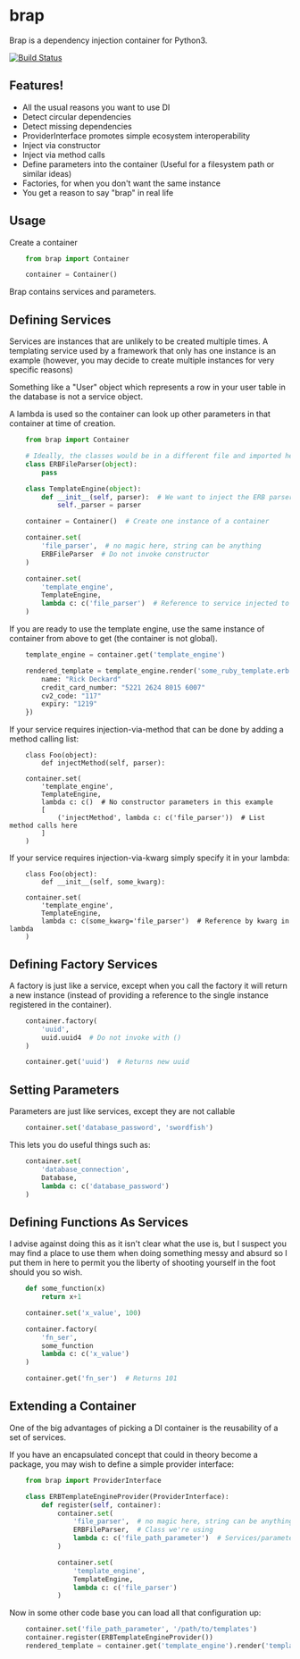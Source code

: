 # brap

Brap is a dependency injection container for Python3.


[![Build Status](https://travis-ci.org/Incognito/brap.svg?branch=master)](https://travis-ci.org/Incognito/brap)


## Features!

* All the usual reasons you want to use DI
* Detect circular dependencies
* Detect missing dependencies
* ProviderInterface promotes simple ecosystem interoperability
* Inject via constructor
* Inject via method calls
* Define parameters into the container (Useful for a filesystem path or similar ideas)
* Factories, for when you don't want the same instance
* You get a reason to say "brap" in real life

## Usage

Create a container

```python
    from brap import Container

    container = Container()
```

Brap contains services and parameters.


## Defining Services

Services are instances that are unlikely to be created multiple times. A
templating service used by a framework that only has one instance is an example
(however, you may decide to create multiple instances for very specific reasons)

Something like a "User" object which represents a row in your user table in the
database is not a service object.

A lambda is used so the container can look up other parameters in that container
at time of creation.


```python
    from brap import Container

    # Ideally, the classes would be in a different file and imported here
    class ERBFileParser(object):
        pass

    class TemplateEngine(object):
        def __init__(self, parser):  # We want to inject the ERB parser here
            self._parser = parser

    container = Container()  # Create one instance of a container

    container.set(
        'file_parser',  # no magic here, string can be anything
        ERBFileParser  # Do not invoke constructor
    )

    container.set(
        'template_engine',
        TemplateEngine,
        lambda c: c('file_parser')  # Reference to service injected to TemplateEngine
    )
```

If you are ready to use the template engine, use the same instance of container
from above to get (the container is not global).


```python
    template_engine = container.get('template_engine')

    rendered_template = template_engine.render('some_ruby_template.erb', {
        name: "Rick Deckard"
        credit_card_number: "5221 2624 8015 6007"
        cv2_code: "117"
        expiry: "1219"
    })
```

If your service requires injection-via-method that can be done by adding a method calling list:

```
    class Foo(object):
        def injectMethod(self, parser):

    container.set(
        'template_engine',
        TemplateEngine,
        lambda c: c()  # No constructor parameters in this example
        [
            ('injectMethod', lambda c: c('file_parser'))  # List method calls here
        ]
    )
```

If your service requires injection-via-kwarg simply specify it in your lambda:

```
    class Foo(object):
        def __init__(self, some_kwarg):

    container.set(
        'template_engine',
        TemplateEngine,
        lambda c: c(some_kwarg='file_parser')  # Reference by kwarg in lambda
    )
```

## Defining Factory Services

A factory is just like a service, except when you call the factory it will
return a new instance (instead of providing a reference to the single instance
registered in the container).


```python
    container.factory(
        'uuid',
        uuid.uuid4  # Do not invoke with ()
    )

    container.get('uuid')  # Returns new uuid
```


## Setting Parameters

Parameters are just like services, except they are not callable


```python
    container.set('database_password', 'swordfish')
```


This lets you do useful things such as:


```python
    container.set(
        'database_connection',
        Database,
        lambda c: c('database_password')
    )
```


## Defining Functions As Services

I advise against doing this as it isn't clear what the use is, but I suspect
you may find a place to use them when doing something messy and absurd so I put
them in here to permit you the liberty of shooting yourself in the foot should
you so wish.

```python
    def some_function(x)
        return x+1

    container.set('x_value', 100)

    container.factory(
        'fn_ser',
        some_function
        lambda c: c('x_value')
    )

    container.get('fn_ser')  # Returns 101
```

## Extending a Container

One of the big advantages of picking a DI container is the reusability of a set
of services.

If you have an encapsulated concept that could in theory become a package, you
may wish to define a simple provider interface:



```python
    from brap import ProviderInterface

    class ERBTemplateEngineProvider(ProviderInterface):
        def register(self, container):
            container.set(
                'file_parser',  # no magic here, string can be anything
                ERBFileParser,  # Class we're using
                lambda c: c('file_path_parameter')  # Services/parameters injected into constructor
            )

            container.set(
                'template_engine',
                TemplateEngine,
                lambda c: c('file_parser')
            )
```


Now in some other code base you can load all that configuration up:


```python
    container.set('file_path_parameter', '/path/to/templates')
    container.register(ERBTemplateEngineProvider())
    rendered_template = container.get('template_engine').render('template.erb', {})
```
